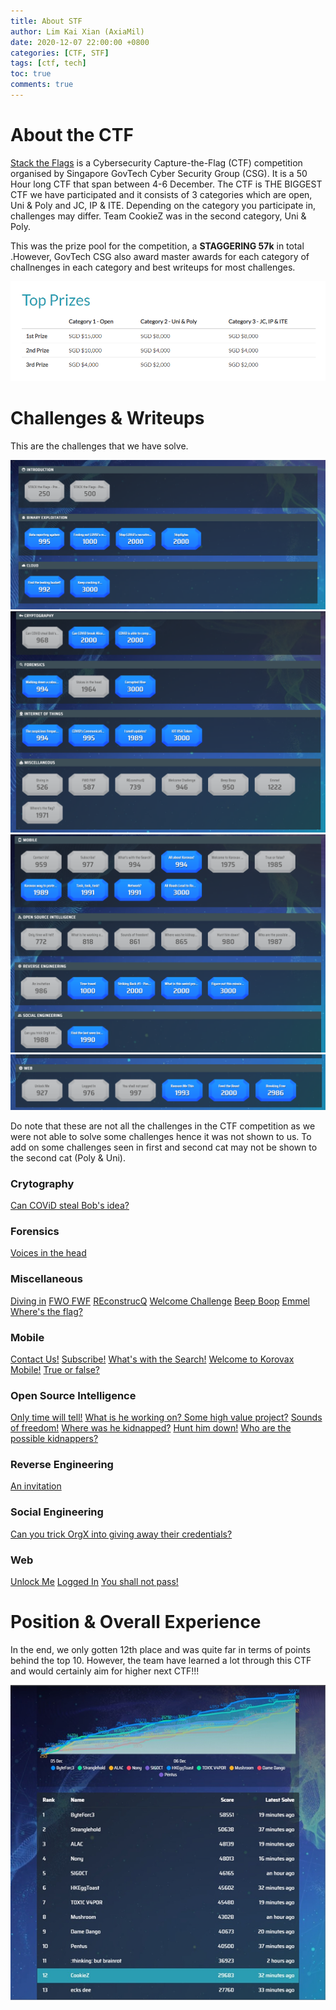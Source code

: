 ```yaml
---
title: About STF
author: Lim Kai Xian (AxiaMil)
date: 2020-12-07 22:00:00 +0800
categories: [CTF, STF]
tags: [ctf, tech]
toc: true
comments: true
---
```


# About the CTF

[Stack the Flags](https://ctf.tech.gov.sg/) is a Cybersecurity Capture-the-Flag (CTF) competition organised by Singapore GovTech Cyber Security Group (CSG). It is a 50 Hour long CTF that span between 4-6 December.
The CTF is THE BIGGEST CTF we have participated and it consists of 3 categories which are open, Uni & Poly and JC, IP & ITE. Depending on the category you participate in, challenges may differ. 
Team CookieZ was in the second category, Uni & Poly.

This was the prize pool for the competition, a **STAGGERING 57k** in total .However, GovTech CSG also award master awards for each category of challnenges in each category and best writeups for most challenges.

![upload-image](/assets/img/blog/About-STF/prize-pool.png)

# Challenges & Writeups

This are the challenges that we have solve.

![upload-image](/assets/img/blog/About-STF/1.png)
![upload-image](/assets/img/blog/About-STF/2.png)
![upload-image](/assets/img/blog/About-STF/3.png)
![upload-image](/assets/img/blog/About-STF/4.png)

Do note that these are not all the challenges in the CTF competition as we were not able to solve some challenges hence it was not shown to us. To add on some challenges seen in first 
and second cat may not be shown to the second cat (Poly & Uni).

### Crytography
[Can COViD steal Bob's idea?]()

### Forensics
[Voices in the head]()

### Miscellaneous
[Diving in]()
[FWO FWF]()
[REconstrucQ]()
[Welcome Challenge]()
[Beep Boop]()
[Emmel]()
[Where's the flag?]()

### Mobile
[Contact Us!]()
[Subscribe!]()
[What's with the Search!]()
[Welcome to Korovax Mobile!]()
[True or false?]()

### Open Source Intelligence
[Only time will tell!]()
[What is he working on? Some high value project?]()
[Sounds of freedom!]()
[Where was he kidnapped?]()
[Hunt him down!]()
[Who are the possible kidnappers?]()

### Reverse Engineering
[An invitation]()

### Social Engineering
[Can you trick OrgX into giving away their credentials?]()

### Web
[Unlock Me]()
[Logged In]()
[You shall not pass!](/posts/STF-You-shall-not-pass!/)

# Position & Overall Experience

In the end, we only gotten 12th place and was quite far in terms of points behind the top 10. However, the team have learned a lot through this CTF and would certainly aim for higher next CTF!!!

![upload-image](/assets/img/blog/About-STF/score.png)
 